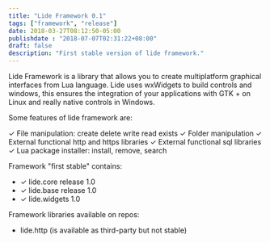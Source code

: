 ```yaml
---
title: "Lide Framework 0.1"
tags: ["framework", "release"]
date: 2018-03-27T08:12:50-05:00
publishdate : "2018-07-07T02:31:22+08:00"
draft: false
description: "First stable version of lide framework."
---
```


Lide Framework is a library that allows you to create multiplatform graphical interfaces from Lua language. Lide uses wxWidgets to build controls and windows, this ensures the integration of your applications with GTK + on Linux and really native controls in Windows.	

Some features of lide framework are:

✓ File manipulation: create delete write read exists
✓ Folder manipulation
✓ External functional http and https libraries
✓ External functional sql libraries
✓ Lua package installer: install, remove, search

Framework "first stable" contains:

- ✓ lide.core release 1.0
- ✓ lide.base release 1.0
- ✓ lide.widgets 1.0 

Framework libraries available on repos:

- lide.http (is available as third-party but not stable)